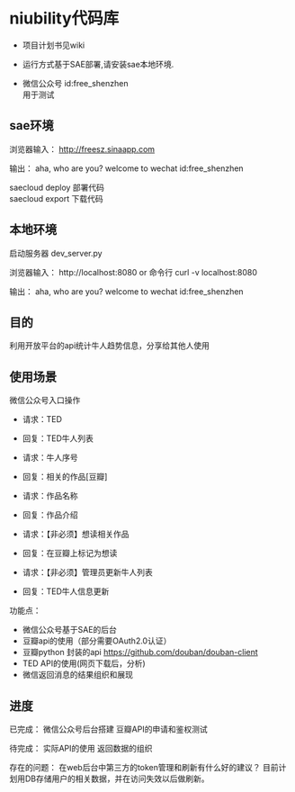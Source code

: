 # niubility代码库

- 项目计划书见wiki

- 运行方式基于SAE部署,请安装sae本地环境.

- 微信公众号
id:free_shenzhen  
用于测试

## sae环境
浏览器输入：
http://freesz.sinaapp.com

输出：
aha, who are you? welcome to wechat id:free_shenzhen

saecloud deploy 部署代码  
saecloud export 下载代码

## 本地环境  
启动服务器
dev_server.py

浏览器输入：
http://localhost:8080
or 
命令行
curl -v localhost:8080

输出：
aha, who are you? welcome to wechat id:free_shenzhen

## 目的
利用开放平台的api统计牛人趋势信息，分享给其他人使用

## 使用场景 

微信公众号入口操作
- 请求：TED
- 回复：TED牛人列表

- 请求：牛人序号
- 回复：相关的作品[豆瓣]

- 请求：作品名称
- 回复：作品介绍

- 请求：【非必须】想读相关作品  
- 回复：在豆瓣上标记为想读

- 请求：【非必须】管理员更新牛人列表
- 回复：TED牛人信息更新


功能点：  
+ 微信公众号基于SAE的后台  
+ 豆瓣api的使用（部分需要OAuth2.0认证）  
+ 豆瓣python 封装的api https://github.com/douban/douban-client
+ TED API的使用(网页下载后，分析)  
+ 微信返回消息的结果组织和展现    


## 进度
已完成：
微信公众号后台搭建
豆瓣API的申请和鉴权测试

待完成：
实际API的使用
返回数据的组织

存在的问题：
在web后台中第三方的token管理和刷新有什么好的建议？
目前计划用DB存储用户的相关数据，并在访问失效以后做刷新。









